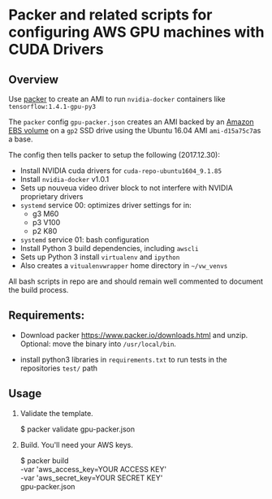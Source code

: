 # Packer and related scripts for configuring AWS GPU machines with CUDA Drivers

## Overview

Use [packer](https://www.packer.io) to create an AMI to run `nvidia-docker` containers like `tensorflow:1.4.1-gpu-py3`

The `packer` config `gpu-packer.json` creates an AMI backed by an [Amazon EBS volume](https://www.packer.io/docs/builders/amazon-ebsvolume.html) on a `gp2` SSD drive using the Ubuntu 16.04 AMI `ami-d15a75c7`as a base.

The config then tells packer to setup the following (2017.12.30):

* Install NVIDIA cuda drivers for `cuda-repo-ubuntu1604_9.1.85`
* Install `nvidia-docker` v1.0.1
* Sets up nouveua video driver block to not interfere with NVIDIA proprietary drivers
* `systemd` service 00: optimizes driver settings for in:
    * g3 M60
    * p3 V100
    * p2 K80
* `systemd` service 01: bash configuration
* Install Python 3 build dependencies, including `awscli`
* Sets up Python 3 install `virtualenv` and `ipython`
* Also creates a `vitualenvwrapper` home directory in `~/vw_venvs`

All bash scripts in repo are and should remain well commented to document the build process.

## Requirements:

* Download packer <https://www.packer.io/downloads.html> and unzip.
Optional: move the binary into `/usr/local/bin`.

* install python3 libraries in `requirements.txt` to run tests in the
repositories `test/` path

## Usage

1. Validate the template.

    $ packer validate gpu-packer.json

2. Build. You'll need your AWS keys.

    $ packer build \
        -var 'aws_access_key=YOUR ACCESS KEY' \
        -var 'aws_secret_key=YOUR SECRET KEY' \
        gpu-packer.json

